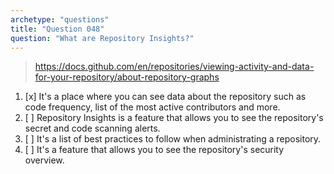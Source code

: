 ```yaml
---
archetype: "questions"
title: "Question 048"
question: "What are Repository Insights?"
---
```



> https://docs.github.com/en/repositories/viewing-activity-and-data-for-your-repository/about-repository-graphs
1. [x] It's a place where you can see data about the repository such as code frequency, list of the most active contributors and more. 
1. [ ] Repository Insights is a feature that allows you to see the repository's secret and code scanning alerts.
1. [ ] It's a list of best practices to follow when administrating a repository.
1. [ ] It's a feature that allows you to see the repository's security overview.
